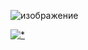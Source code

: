 ![изображение](https://github.com/shayanop/Water-Level-Display/assets/75173183/29eff7f9-9e8b-4b85-91c9-ce0de8228220)


[![*](https://github.com/shayanop/Water-Level-Display/assets/75173183/103d27ec-1a45-4d48-9369-564b92accf68)](https://tinyurl.com/y3ytn2c7)
